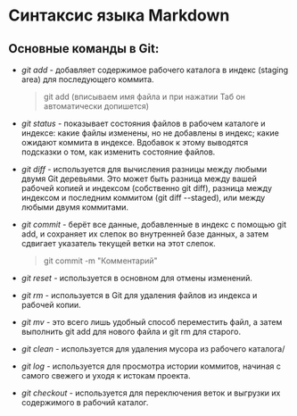 # Синтаксис языка Markdown



## Основные команды в Git:  

* _git add_ - добавляет содержимое рабочего каталога в индекс (staging area) для последующего коммита.
    > git add (вписываем имя файла и при нажатии Таб он автоматически допишется)
* _git status_ - показывает состояния файлов в рабочем каталоге и индексе: какие файлы изменены, но не добавлены в индекс; какие ожидают коммита в индексе. Вдобавок к этому выводятся подсказки о том, как изменить состояние файлов.
* _git diff_ - используется для вычисления разницы между любыми двумя Git деревьями. Это может быть разница между вашей рабочей копией и индексом (собственно git diff), разница между индексом и последним коммитом (git diff --staged), или между любыми двумя коммитами.

* _git commit_ - берёт все данные, добавленные в индекс с помощью git add, и сохраняет их слепок во внутренней базе данных, а затем сдвигает указатель текущей ветки на этот слепок.
     > git commit -m "Комментарий"
* _git reset_ - используется в основном для отмены изменений.
* _git rm_ - используется в Git для удаления файлов из индекса и рабочей копии.
* _git mv_ - это всего лишь удобный способ переместить файл, а затем выполнить git add для нового файла и git rm для старого.
* _git clean_ - используется для удаления мусора из рабочего каталога/
* _git log_ - используется для просмотра истории коммитов, начиная с самого свежего и уходя к истокам проекта. 
* _git checkout_ - используется для переключения веток и выгрузки их содержимого в рабочий каталог.
  